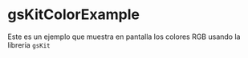 # gsKitColorExample

Este es un ejemplo que muestra en pantalla los colores RGB usando la libreria `gsKit`
